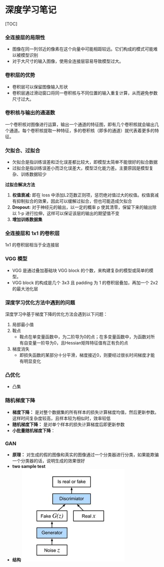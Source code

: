 # 深度学习笔记
[TOC]
### 全连接层的局限性
* 图像在同一列邻近的像素在这个向量中可能相距较远。它们构成的模式可能难以被模型识别
* 对于大尺寸的输入图像，使用全连接层容易导致模型过大。

### 卷积层的优势
* 卷积层可以保留图像输入形状
* 卷积层通过滑动窗口将同一卷积核与不同位置的输入重复计算，从而避免参数尺寸过大。

### 卷积核与输出的通道数
一个卷积核对图像进行运算，输出一个通道的特征图，即有几个卷积核就会输出几个通道。每个卷积核提取一种特征，多的卷积核（即多的通道）就代表着更多的特征。

### 欠拟合、过拟合
* 欠拟合是指训练误差和泛化误差都比较大，即模型太简单不能很好的拟合数据
* 过拟合是指训练误差小而泛化误差大，模型泛化能力差。主要原因是模型复杂、训练数据较少

**过拟合解决方法**
1. **权值衰减:** 即在 loss 中添加L2范数正则项，惩罚绝对值过大的权值。权值衰减有抑制拟合的效果，因此可以缓解过拟合，但也可能造成欠拟合
2. **Dropout:** 对于神经元的输出，以一定的概率 p 使其清零，保留下来的输出除以 1-p 进行拉伸，这样可以保证该层的输出的期望值不变
3. **增加训练数据集** 

### 全连接层和 1x1 的卷积层
1x1 的卷积层相当于全连接层

### VGG 模型
* VGG 是通过叠加基础块 VGG block 的个数，来构建复杂的模型或简单的模型。
* VGG block 的构成是几个 3x3 且 padding 为 1 的卷积层叠加，再加一个 2x2 的最大池化层

### 深度学习优化方法中遇到的问题
深度学习中基于梯度下降的优化方法会遇到以下问题：
1. 局部最小值
2. 鞍点
    * 鞍点在单变量函数中，为二阶导为0的点；在多变量函数中，为函数对所有自变量一阶导为0，且Hessian矩阵特征值有正有负的点
3. 梯度消失
    * 即损失函数的某部分十分平滑，梯度接近0，则要经过很长时间梯度才能有明显变化

### 凸优化
* 凸集

### 随机梯度下降
* **梯度下降：** 是对整个数据集的所有样本的损失计算梯度均值，然后更新参数。这样时间复杂度较高，且样本较为相似时，效率较低
* **随机梯度下降：** 是对单个样本的损失计算梯度后即更新参数
* **小批量随机梯度下降**：


### GAN
* **原理：** 对生成的假的图像和真实的图像通过一个分类器进行分类，如果能欺骗一个分类器的话，说明生成的效果很好
* **two sample test**
* **结构**
![GAN](./所有插图/GAN_结构.png)

